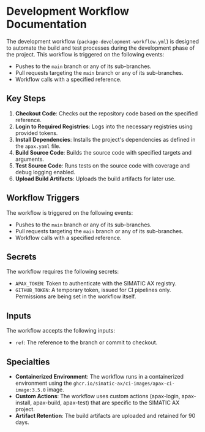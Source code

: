# Development Workflow Documentation

The development workflow (`package-development-workflow.yml`) is designed to automate the build and test processes during the development phase of the project. This workflow is triggered on the following events:

- Pushes to the `main` branch or any of its sub-branches.
- Pull requests targeting the `main` branch or any of its sub-branches.
- Workflow calls with a specified reference.

## Key Steps

1. **Checkout Code**: Checks out the repository code based on the specified reference.
2. **Login to Required Registries**: Logs into the necessary registries using provided tokens.
3. **Install Dependencies**: Installs the project's dependencies as defined in the `apax.yaml` file.
4. **Build Source Code**: Builds the source code with specified targets and arguments.
5. **Test Source Code**: Runs tests on the source code with coverage and debug logging enabled.
6. **Upload Build Artifacts**: Uploads the build artifacts for later use.

## Workflow Triggers

The workflow is triggered on the following events:
- Pushes to the `main` branch or any of its sub-branches.
- Pull requests targeting the `main` branch or any of its sub-branches.
- Workflow calls with a specified reference.

## Secrets

The workflow requires the following secrets:
- `APAX_TOKEN`: Token to authenticate with the SIMATIC AX registry.
- `GITHUB_TOKEN`: A temporary token, issued for CI pipelines only. Permissions are being set in the workflow itself.

## Inputs

The workflow accepts the following inputs:
- `ref`: The reference to the branch or commit to checkout.

## Specialties

- **Containerized Environment**: The workflow runs in a containerized environment using the `ghcr.io/simatic-ax/ci-images/apax-ci-image:3.5.0` image.
- **Custom Actions**: The workflow uses custom actions (apax-login, apax-install, apax-build, apax-test) that are specific to the SIMATIC AX project.
- **Artifact Retention**: The build artifacts are uploaded and retained for 90 days.